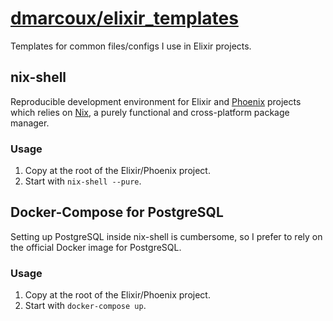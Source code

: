 # <a href="https://github.com/dmarcoux/elixir_templates">dmarcoux/elixir_templates</a>

Templates for common files/configs I use in Elixir projects.

## nix-shell

Reproducible development environment for Elixir and
[Phoenix](https://www.phoenixframework.org) projects which relies on
[Nix](https://github.com/NixOS/nix), a purely functional and cross-platform
package manager.

### Usage

1. Copy at the root of the Elixir/Phoenix project.
2. Start with `nix-shell --pure`.

## Docker-Compose for PostgreSQL

Setting up PostgreSQL inside nix-shell is cumbersome, so I prefer to rely on the
official Docker image for PostgreSQL.

### Usage

1. Copy at the root of the Elixir/Phoenix project.
2. Start with `docker-compose up`.
